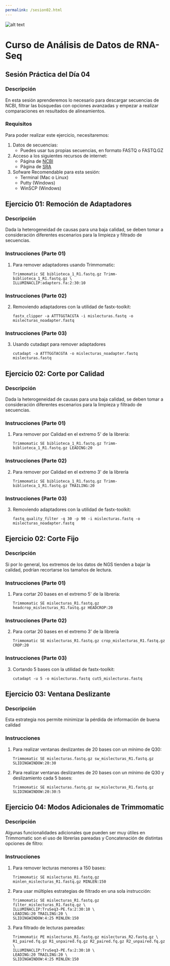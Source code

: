 ```yaml
---
permalink: /sesion02.html
---
```

![alt text](https://solariabiodata.com.mx/images/solaria_banner.png "Soluciones de Siguiente Generación")
# Curso de Análisis de Datos de RNA-Seq

## Sesión Práctica del Día 04

### Descripción
En esta sesión aprenderemos lo necesario para descargar secuencias de NCBI, filtrar las búsquedas con opciones avanzadas y empezar a realizar comparaciones en resultados de alineamientos.

### Requisitos

Para poder realizar este ejercicio, necesitaremos:

1. Datos de secuencias:
    - Puedes usar tus propias secuencias, en formato FASTQ o FASTQ.GZ
2. Acceso a los siguientes recursos de internet:
    - Página de [NCBI](https://www.ncbi.nlm.nih.gov/)
    - Página de [SRA](https://www.ncbi.nlm.nih.gov/sra)
3. Sofware Recomendable para esta sesión:
    - Terminal (Mac o Linux)
    - Putty (Windows)
    - WinSCP (Windows)

## Ejercicio 01: Remoción de Adaptadores
### Descripción
Dada la heterogeneidad de causas para una baja calidad, se deben tomar a consideración diferentes escenarios para la limpieza y filtrado de secuencias.

### Instrucciones (Parte 01)
1. Para remover adaptadores usando Trimmomatic:
    ~~~
    Trimmomatic SE biblioteca_1_R1.fastq.gz Trimm-biblioteca_1_R1.fastq.gz \
    ILLUMINACLIP:adapters.fa:2:30:10
    ~~~
### Instrucciones (Parte 02)
2. Removiendo adaptadores con la utilidad de fastx-toolkit:
    ~~~
    fastx_clipper -a ATTTGGTACGTA -i mislecturas.fastq -o mislecturas_noadapter.fastq
    ~~~

### Instrucciones (Parte 03)
3. Usando cutadapt para remover adaptadores
    ~~~
    cutadapt -a ATTTGGTACGTA -o mislecturas_noadapter.fastq mislecturas.fastq
    ~~~

## Ejercicio 02: Corte por Calidad
### Descripción
Dada la heterogeneidad de causas para una baja calidad, se deben tomar a consideración diferentes escenarios para la limpieza y filtrado de secuencias.

### Instrucciones (Parte 01)
1. Para remover por Calidad en el extremo 5' de la librería:
    ~~~
    Trimmomatic SE biblioteca_1_R1.fastq.gz Trimm-biblioteca_1_R1.fastq.gz LEADING:20
    ~~~

### Instrucciones (Parte 02)
2. Para remover por Calidad en el extremo 3' de la librería
    ~~~
    Trimmomatic SE biblioteca_1_R1.fastq.gz Trimm-biblioteca_1_R1.fastq.gz TRAILING:20
    ~~~

### Instrucciones (Parte 03)
3. Removiendo adaptadores con la utilidad de fastx-toolkit:
    ~~~
    fastq_quality_filter -q 30 -p 90 -i mislecturas.fastq -o mislecturas_noadapter.fastq
    ~~~

## Ejercicio 02: Corte Fijo
### Descripción
Si por lo general, los extremos de los datos de NGS tienden a bajar la calidad, podrían recortarse los tamaños de lectura.

### Instrucciones (Parte 01)
1. Para cortar 20 bases en el extremo 5' de la librería:
    ~~~
    Trimmomatic SE mislecturas_R1.fastq.gz headcrop_mislecturas_R1.fastq.gz HEADCROP:20
    ~~~

### Instrucciones (Parte 02)
2. Para cortar 20 bases en el extremo 3' de la librería
    ~~~
    Trimmomatic SE mislecturas_R1.fastq.gz crop_mislecturas_R1.fastq.gz CROP:20
    ~~~

### Instrucciones (Parte 03)
3. Cortando 5 bases con la utilidad de fastx-toolkit:
    ~~~
    cutadapt -u 5 -o mislecturas.fastq cut5_mislecturas.fastq
    ~~~

## Ejercicio 03: Ventana Deslizante
### Descripción
Esta estrategia nos permite minimizar la pérdida de información de buena calidad

### Instrucciones
1. Para realizar ventanas deslizantes de 20 bases con un mínimo de Q30:
    ~~~
    Trimmomatic SE mislecturas.fastq.gz sw_mislecturas_R1.fastq.gz SLIDINGWINDOW:20:30
    ~~~
2. Para realizar ventanas deslizantes de 20 bases con un mínimo de Q30 y deslizamiento cada 5 bases:
    ~~~
    Trimmomatic SE mislecturas.fastq.gz sw_mislecturas_R1.fastq.gz SLIDINGWINDOW:20:30:5
    ~~~

## Ejercicio 04: Modos Adicionales de Trimmomatic
### Descripción
Algunas funcionalidades adicionales que pueden ser muy útiles en Trimmomatic son el uso de librerías pareadas y Concatenación de distintas opciones de filtro:
### Instrucciones
1. Para remover lecturas menores a 150 bases:
    ~~~
    Trimmomatic SE mislecturas_R1.fastq.gz minlen_mislecturas_R1.fastq.gz MINLEN:150
    ~~~
2. Para usar múltiples estrategias de filtrado en una sola instrucción:
    ~~~
    Trimmomatic SE mislecturas_R1.fastq.gz filter_mislecturas_R1.fastq.gz \
    ILLUMINACLIP:TruSeq3-PE.fa:2:30:10 \
    LEADING:20 TRAILING:20 \
    SLIDINGWINDOW:4:25 MINLEN:150

    ~~~
3. Para filtrado de lecturas pareadas:
    ~~~
    Trimmomatic PE mislecturas_R1.fastq.gz mislecturas_R2.fastq.gz \
    R1_paired.fq.gz R1_unpaired.fq.gz R2_paired.fq.gz R2_unpaired.fq.gz \
    ILLUMINACLIP:TruSeq3-PE.fa:2:30:10 \
    LEADING:20 TRAILING:20 \
    SLIDINGWINDOW:4:25 MINLEN:150

    ~~~
